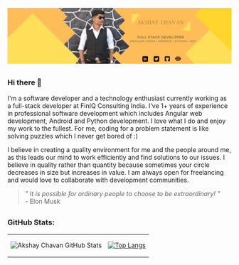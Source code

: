 ![enter image description here](https://raw.githubusercontent.com/AkshayChavan7/AkshayChavan7/main/LinkedIn%20Banner%20Yellow.png)
## 
### Hi there 👋
I'm a software developer and a technology enthusiast currently working as a full-stack developer at FinIQ Consulting India. I've 1+ years of experience in professional software development which includes Angular web development, Android and Python development. I love what I do and enjoy my work to the fullest. For me, coding for a problem statement is like solving puzzles which I never get bored of :)

I believe in creating a quality environment for me and the people around me, as this leads our mind to work efficiently and find solutions to our issues. I believe in quality rather than quantity because sometimes your circle decreases in size but increases in value. 
I am always open for freelancing and would love to collaborate with development communities.

> *" It is possible for ordinary people to choose to be extraordinary! "*
> <br/> - Elon Musk
##  

### GitHub Stats: 
<table style="border:none;">
<tr>
<td>

![Akshay Chavan GitHub Stats](https://github-readme-stats.vercel.app/api?username=AkshayChavan7&&show_icons=true&title_color=ffffff&icon_color=bb2acf&text_color=daf7dc&bg_color=151515)

</td>
<td>

[![Top Langs](https://github-readme-stats.vercel.app/api/top-langs/?username=AkshayChavan7&layout=compact)](https://github.com/AkshayChavan7/github-readme-stats)

</td>
</tr>
</table>
